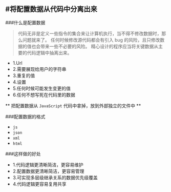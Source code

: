 ﻿
#将配置数据从代码中分离出来
---------------------------------------------------------------

###什么是配置数据

>代码无非是定义一些指令的集合来让计算机执行，当不得不修改数据时，那么问题就来了。
任何时候修改源代码都会有引入 bug 的风险，且只修改数据的值也会带来一些不必要的风险。
精心设计的程序应当将关键数据从主要的代码逻辑中抽离出来。


- 1.Url
- 2.需要展现给用户的字符串
- 3.重复的值
- 4.设置
- 5.任何时候可能发生变更的值
- 6.任何不想写死在代码里的数据


** 把配置数据从 `JavaScript` 代码中拿掉，放到外部独立的文件中 **

###配置数据的格式
- `js`
- `json`
- `xml`
- `html`

###这样做的好处
- 1.代码逻辑更清晰简洁，更容易维护
- 2.配置数据更清晰简洁，更容易管理
- 3.可实现多层级继承关系的数据优先级覆盖
- 4.代码逻辑更容易复用共享


